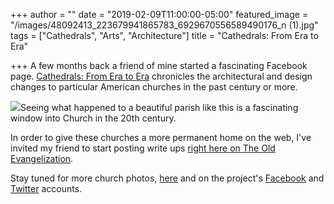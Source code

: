 +++
author = ""
date = "2019-02-09T11:00:00-05:00"
featured_image = "/images/48092413_223679941865783_6929670556589490176_n (1).jpg"
tags = ["Cathedrals", "Arts", "Architecture"]
title = "Cathedrals: From Era to Era"

+++
A few months back a friend of mine started a fascinating Facebook page. [Cathedrals: From Era to Era](https://www.facebook.com/CathedralsEra/ "Cathedrals: From Era to Era") chronicles the architectural and design changes to particular American churches in the past century or more. 

![](/images/800px-St._John_the_Evangelist_interior_1912.JPG)Seeing what happened to a beautiful parish like this is a fascinating window into Church in the 20th century.

In order to give these churches a more permanent home on the web, I've invited my friend to start posting write ups [right here on The Old Evangelization](https://theoldevangelization.com/cathedrals "Cathedrals: From Era to Era").

Stay tuned for more church photos, [here](https://theoldevangelization.com/cathedrals "Cathedrals on The Old Evangelization") and on the project's [Facebook](https://www.facebook.com/CathedralsEra/ "Cathedrals Facebook") and [Twitter](https://twitter.com/CEra2era "Cathedrals Twitter") accounts.